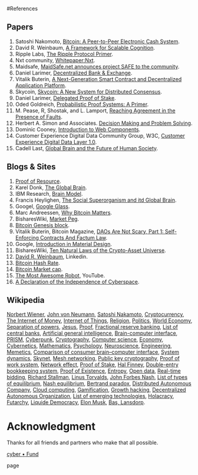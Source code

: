 #References

<h2 class="c9"><a name="h.vsi8fe4wxk4e"></a><span>Papers</span></h2><ol class="c15 lst-kix_119mfhhbf9mr-0 start" start="1"><li class="c9 c19"><span>Satoshi Nakomoto, </span><span class="c8"><a class="c3" href="http://www.google.com/url?q=http%3A%2F%2Fbit.ly%2F1jMnekV&amp;sa=D&amp;sntz=1&amp;usg=AFQjCNEWx2i0OA0JsV1_o4WSh0Gt6MbYJg">Bitcoin: A Peer-to-Peer Electronic Cash System</a></span><span>.</span></li><li class="c9 c19"><span>David R. Weinbaum, </span><span class="c8"><a class="c3" href="http://www.google.com/url?q=http%3A%2F%2Fbit.ly%2F1lhJQjp&amp;sa=D&amp;sntz=1&amp;usg=AFQjCNG4CnsLe1iulDXu4mrHESDaJ0atpQ">A Framework for Scalable Cognition</a></span><span>.</span></li><li class="c9 c19"><span>Ripple Labs, </span><span class="c8"><a class="c3" href="http://www.google.com/url?q=http%3A%2F%2Fbit.ly%2FVHi30y&amp;sa=D&amp;sntz=1&amp;usg=AFQjCNHqNhvBymPBCrcJx-US5dZRdCT-KA">The Ripple Protocol Primer</a></span><span>.</span></li><li class="c9 c19"><span>Nxt community, </span><span class="c8"><a class="c3" href="http://www.google.com/url?q=http%3A%2F%2Fbit.ly%2F1mb0GOS&amp;sa=D&amp;sntz=1&amp;usg=AFQjCNEtIjTGz7ZtMRDp4qx1HxLsR7FVsg">Whitepaper:Nxt</a></span><span>.</span></li><li class="c9 c19"><span>Maidsafe, </span><span class="c8"><a class="c3" href="http://www.google.com/url?q=http%3A%2F%2Fbit.ly%2F1mnaGGf&amp;sa=D&amp;sntz=1&amp;usg=AFQjCNFKuwUxLBqST_NXN4XFDwXLOmfK_A">MaidSafe.net announces project SAFE to the community</a></span><span>.</span></li><li class="c9 c19"><span>Daniel Larimer, </span><span class="c8"><a class="c3" href="http://www.google.com/url?q=http%3A%2F%2Fbit.ly%2F1qIVBP2&amp;sa=D&amp;sntz=1&amp;usg=AFQjCNHKC0lXQx220U75Je_7wHmfxZ0d9w">Decentralized Bank &amp; Exchange</a></span><span>.</span></li><li class="c9 c19"><span>Vitalik Buterin, </span><span class="c8"><a class="c3" href="http://www.google.com/url?q=http%3A%2F%2Fbit.ly%2F1pL48gg&amp;sa=D&amp;sntz=1&amp;usg=AFQjCNGC95XuAh9MxkdV_28uP2eccQw92Q">A Next-Generation Smart Contract and Decentralized Application Platform</a></span><span>.</span></li><li class="c9 c19"><span>Skycoin, </span><span class="c8"><a class="c3" href="http://www.google.com/url?q=http%3A%2F%2Fbit.ly%2F1lBBaxR&amp;sa=D&amp;sntz=1&amp;usg=AFQjCNGDexEQxPZHeF22Qd6x9OEtUcuVpA">Skycoin: A New System for Distributed Consensus</a></span><span>.</span></li><li class="c9 c19"><span>Daniel Larimer, </span><span class="c8"><a class="c3" href="http://www.google.com/url?q=http%3A%2F%2Fbit.ly%2F1qJ9xZs&amp;sa=D&amp;sntz=1&amp;usg=AFQjCNGEYQHgQjro_MhMMome6LFiDWyUrw">Delegated Proof of Stake</a></span><span>.</span></li><li class="c9 c19"><span>Oded Goldreich, </span><span class="c8"><a class="c3" href="http://www.google.com/url?q=http%3A%2F%2Fbit.ly%2F1qJaAZk&amp;sa=D&amp;sntz=1&amp;usg=AFQjCNEcJZyDSueXCib7dDu4Lk2SJ2mswA">Probabilistic Proof Systems: A Primer</a></span><span>.</span></li><li class="c9 c19"><span>M. Pease, R, Shostak, and L. Lamport, </span><span class="c8"><a class="c3" href="http://www.google.com/url?q=http%3A%2F%2Fbit.ly%2F1BB2W80&amp;sa=D&amp;sntz=1&amp;usg=AFQjCNF_Wfuh5EQPKtfdHynek3-Xmmznvw">Reaching Agreement in the Presence of Faults</a></span><span>.</span></li><li class="c9 c19"><span>Herbert A. Simon and Associates. </span><span class="c8"><a class="c3" href="http://www.google.com/url?q=http%3A%2F%2Fbit.ly%2F1AvKnjp&amp;sa=D&amp;sntz=1&amp;usg=AFQjCNEGLtR9EgKfwf2IiHxAs5sARAwHog">Decision</a></span><span class="c8"><a class="c3" href="http://www.google.com/url?q=http%3A%2F%2Fbit.ly%2F1AvKnjp&amp;sa=D&amp;sntz=1&amp;usg=AFQjCNEGLtR9EgKfwf2IiHxAs5sARAwHog">&nbsp;Making and Problem </a></span><span class="c8"><a class="c3" href="http://www.google.com/url?q=http%3A%2F%2Fbit.ly%2F1AvKnjp&amp;sa=D&amp;sntz=1&amp;usg=AFQjCNEGLtR9EgKfwf2IiHxAs5sARAwHog">Solving</a></span><span>.</span></li><li class="c9 c19"><span>Dominic Cooney, </span><span class="c8"><a class="c3" href="http://www.google.com/url?q=http%3A%2F%2Fbit.ly%2F1AvWmND&amp;sa=D&amp;sntz=1&amp;usg=AFQjCNH5YIABrPkg4MuOMrbHSOjDUeJzhQ">Introduction to Web Components</a></span><span>.</span></li><li class="c9 c19"><span>Customer Experience Digital Data Community Group, W3C, </span><span class="c8"><a class="c3" href="http://www.google.com/url?q=http%3A%2F%2Fbit.ly%2F1wfYclb&amp;sa=D&amp;sntz=1&amp;usg=AFQjCNGPF-Ax2XRTkk5h__vp8wHCTXvfXQ">Customer Experience Digital Data Layer 1.0</a></span><span>.</span></li><li class="c9 c19"><span>Cadell Last, </span><span class="c8"><a class="c3" href="http://www.google.com/url?q=http%3A%2F%2Fbit.ly%2F1uJ5dtW&amp;sa=D&amp;sntz=1&amp;usg=AFQjCNE8CltLxMeMvyVF1itoeBpciK9CbQ">Global Brain and the Future of Human Society</a></span><span>.</span></li></ol><h2 class="c9"><a name="h.n452co3s2ef2"></a><span>Blogs &amp; Sites</span></h2><ol class="c15 lst-kix_uga44z7g3fm0-0 start" start="1"><li class="c9 c19"><span class="c8"><a class="c3" href="http://www.google.com/url?q=http%3A%2F%2Fbit.ly%2FWMBiFQ&amp;sa=D&amp;sntz=1&amp;usg=AFQjCNGkeQoepPCncb0Nrz9m8b-YrtDCDg">Proof of Resource</a></span><span>.</span></li><li class="c9 c19"><span>Karel Donk, </span><span class="c8"><a class="c3" href="http://www.google.com/url?q=http%3A%2F%2Fbit.ly%2F1lPwECw&amp;sa=D&amp;sntz=1&amp;usg=AFQjCNH0VB4ZOYMSj_VWk8ZzZwsjHC_F1Q">The Global Brain</a></span><span>.</span></li><li class="c9 c19"><span>IBM Research, </span><span class="c8"><a class="c3" href="http://www.google.com/url?q=http%3A%2F%2Fibm.co%2F1AtX91y&amp;sa=D&amp;sntz=1&amp;usg=AFQjCNHnKJc17AqKHGh9gJboos403Obf_A">Brain Model</a></span><span>.</span></li><li class="c9 c19"><span>Francis Heylighen, </span><span class="c8"><a class="c3" href="http://www.google.com/url?q=http%3A%2F%2Fbit.ly%2F1BpbLBY&amp;sa=D&amp;sntz=1&amp;usg=AFQjCNH7rorY7jqJ6PEVWbiaJVGE0-mN5A">The Social Superorganism and itd Global Brain</a></span><span>.</span></li><li class="c9 c19"><span>Googel, </span><span class="c8"><a class="c3" href="http://www.google.com/url?q=http%3A%2F%2Fbit.ly%2F1nIpUSx&amp;sa=D&amp;sntz=1&amp;usg=AFQjCNFoxnH7B1nFmOfKbq9iDpxougmYtw">Google Glass</a></span><span>.</span></li><li class="c9 c19"><span>Marc Andreessen, </span><span class="c8"><a class="c3" href="http://www.google.com/url?q=http%3A%2F%2Fbit.ly%2F1p2mxVV&amp;sa=D&amp;sntz=1&amp;usg=AFQjCNF6f4ivyGPsB6TOSpljTaFPNiEb2A">Why Bitcoin Matters</a></span><span>.</span></li><li class="c9 c19"><span>BisharesWiki, </span><span class="c8"><a class="c3" href="http://www.google.com/url?q=http%3A%2F%2Fbit.ly%2F1qC3tDg&amp;sa=D&amp;sntz=1&amp;usg=AFQjCNHJxnCJVAXLIxllphYS-oQOrpnYLg">Market Peg</a></span><span>.</span></li><li class="c9 c19"><span class="c8"><a class="c3" href="http://www.google.com/url?q=http%3A%2F%2Fbit.ly%2F1xDza44&amp;sa=D&amp;sntz=1&amp;usg=AFQjCNH92cNeDo5gVSDdot2NZuvr6aRZTQ">Bitcoin Genesis block</a></span><span>.</span></li><li class="c9 c19"><span>Vitalik Buterin, Bitcoin Magazine, </span><span class="c8"><a class="c3" href="http://www.google.com/url?q=http%3A%2F%2Fbit.ly%2F1qCeyo0&amp;sa=D&amp;sntz=1&amp;usg=AFQjCNEcRB5dH8Gjev8OiAtJ4ALqqBDAKA">DAOs Are Not Scary, Part 1: Self-Enforcing Contracts And Factum Law</a></span><span>.</span></li><li class="c9 c19"><span>Google, </span><span class="c8"><a class="c3" href="http://www.google.com/url?q=http%3A%2F%2Fbit.ly%2FWFjsEd&amp;sa=D&amp;sntz=1&amp;usg=AFQjCNEH4NFRF882bA3ebDYeg9X-S5MSXg">Introduction in Material Design</a></span><span>.</span></li><li class="c9 c19"><span>BisharesWiki, </span><span class="c8"><a class="c3" href="http://www.google.com/url?q=http%3A%2F%2Fbit.ly%2F1ou2aSb&amp;sa=D&amp;sntz=1&amp;usg=AFQjCNH-AybSTYQfoqZ5PV1tRtvqU0MHFA">Ten Natural Laws of the Crypto-Asset Universe</a></span><span>.</span></li><li class="c9 c19"><span class="c8"><a class="c3" href="http://www.google.com/url?q=http%3A%2F%2Flinkd.in%2F1rUx7Gd%2520&amp;sa=D&amp;sntz=1&amp;usg=AFQjCNHViwiguo0eoVnWTh6KOhQKCvo68A">David R. Weinbaum</a></span><span>, Linkedin.</span></li><li class="c9 c19"><span class="c8"><a class="c3" href="http://www.google.com/url?q=http%3A%2F%2Fbit.ly%2F1lWq4dN&amp;sa=D&amp;sntz=1&amp;usg=AFQjCNGOT0aKl9sref3pY-AcjQYL4dgAxw">Bitcoin Hash Rate</a></span><span>.</span></li><li class="c9 c19"><span class="c8"><a class="c3" href="http://www.google.com/url?q=http%3A%2F%2Fbit.ly%2F1wgmRWO&amp;sa=D&amp;sntz=1&amp;usg=AFQjCNH3bPZ4g7kwRp1ROq6dM0FbzkNqVw">Bitcoin Market cap</a></span><span>.</span><span>&nbsp;</span></li><li class="c9 c19"><span class="c8"><a class="c3" href="http://www.google.com/url?q=http%3A%2F%2Fbit.ly%2F1rWUuyW&amp;sa=D&amp;sntz=1&amp;usg=AFQjCNHfMioPOLi5pCRNhunlwN9-9BhE2w">The Most Awesome Robot,</a></span><span>&nbsp;YouTube.</span></li><li class="c9 c19"><span class="c8"><a class="c3" href="http://www.google.com/url?q=http%3A%2F%2Fbit.ly%2F1tLiLIk&amp;sa=D&amp;sntz=1&amp;usg=AFQjCNGzXJZTVuALvh6IS9GME2quD9T_Pg">A Declaration of the Independence of Cyberspace</a></span><span>.</span></li></ol><h2 class="c9"><a name="h.utwgg3941kdc"></a><span>Wikipedia</span></h2><p class="c9"><span class="c8"><a class="c3" href="http://www.google.com/url?q=http%3A%2F%2Fbit.ly%2F1nI40yW&amp;sa=D&amp;sntz=1&amp;usg=AFQjCNFwRNGpZJMoST0A0L_nHdZHw644uw">Norbert Wiener</a></span><span>, </span><span class="c8"><a class="c3" href="http://www.google.com/url?q=http%3A%2F%2Fbit.ly%2F1nI40yW&amp;sa=D&amp;sntz=1&amp;usg=AFQjCNFwRNGpZJMoST0A0L_nHdZHw644uw">John von </a></span><span class="c8"><a class="c3" href="http://www.google.com/url?q=http%3A%2F%2Fbit.ly%2F1nI40yW&amp;sa=D&amp;sntz=1&amp;usg=AFQjCNFwRNGpZJMoST0A0L_nHdZHw644uw">Neumann</a></span><span>, </span><span class="c8"><a class="c3" href="http://www.google.com/url?q=http%3A%2F%2Fbit.ly%2F1qbrimk&amp;sa=D&amp;sntz=1&amp;usg=AFQjCNHF4f8kVgwWBbSS5ThHfihY_g7nYw">Satoshi Nakamoto</a></span><span>, </span><span class="c8"><a class="c3" href="http://www.google.com/url?q=http%3A%2F%2Fbit.ly%2F1Bp20n3&amp;sa=D&amp;sntz=1&amp;usg=AFQjCNGLbcrq3bpI6GeBsLTd64dgeIUceQ">Cryptocurrency</a></span><span>, </span><span class="c8"><a class="c3" href="http://www.google.com/url?q=http%3A%2F%2Fbit.ly%2F1weNwTU&amp;sa=D&amp;sntz=1&amp;usg=AFQjCNEjNqtMvrp4OnwZZn8GMzW_LGusdg">The Internet of Money</a></span><span>, </span><span class="c8"><a class="c3" href="http://www.google.com/url?q=http%3A%2F%2Fbit.ly%2F1pKGnVT&amp;sa=D&amp;sntz=1&amp;usg=AFQjCNFtY216RvAXGnvijDELRX5XCMCP2w">Internet of Things</a></span><span>, </span><span class="c8"><a class="c3" href="http://www.google.com/url?q=http%3A%2F%2Fbit.ly%2F1tGWATv&amp;sa=D&amp;sntz=1&amp;usg=AFQjCNF1SaNlPuMpzJDTM-BGUfeCq9ZtGA">Religion</a></span><span>, </span><span class="c8"><a class="c3" href="http://www.google.com/url?q=http%3A%2F%2Fbit.ly%2F1rUz2KS&amp;sa=D&amp;sntz=1&amp;usg=AFQjCNHxhdEUMqUKeE8rbQClUwdoJDMwiw">Politics</a></span><span>, </span><span class="c8"><a class="c3" href="http://www.google.com/url?q=http%3A%2F%2Fbit.ly%2F1qbAKGe&amp;sa=D&amp;sntz=1&amp;usg=AFQjCNEuCE7Qt7lFb96JZTFC-0UbtpUhww">World Economy</a></span><span>, </span><span class="c8"><a class="c3" href="http://www.google.com/url?q=http%3A%2F%2Fbit.ly%2F1CMIwus&amp;sa=D&amp;sntz=1&amp;usg=AFQjCNF58_sZ1ljRo96rkD73Nmw1N4jYmg">Separation of powers</a></span><span>, </span><span class="c8"><a class="c3" href="http://www.google.com/url?q=http%3A%2F%2Fbit.ly%2F1s9AmY9%2520&amp;sa=D&amp;sntz=1&amp;usg=AFQjCNGgNeN-ScxYU85LascKZA3-5J7NKg">Jesus</a></span><span>, </span><span class="c8"><a class="c3" href="http://www.google.com/url?q=http%3A%2F%2Fbit.ly%2F1waH6rX&amp;sa=D&amp;sntz=1&amp;usg=AFQjCNEKYiP6Ks2ANef_uddWKqmr0EClJw">Proof</a></span><span>, </span><span class="c8"><a class="c3" href="http://www.google.com/url?q=http%3A%2F%2Fbit.ly%2F1nIeVZr&amp;sa=D&amp;sntz=1&amp;usg=AFQjCNG3WEg6OAoko9rvjR4SIj-QdskVDw">Fractional reserve banking</a></span><span>, </span><span class="c8"><a class="c3" href="http://www.google.com/url?q=http%3A%2F%2Fbit.ly%2F1waKanN&amp;sa=D&amp;sntz=1&amp;usg=AFQjCNHzj0IshJXCBR1brlmxxOb2S9cdgw">List of central banks</a></span><span>, </span><span class="c8"><a class="c3" href="http://www.google.com/url?q=http%3A%2F%2Fbit.ly%2F1rzvKXh&amp;sa=D&amp;sntz=1&amp;usg=AFQjCNHTYsXvDwApm70cjcVPbvfYutoGsg">Artificial general intelligence</a></span><span>, </span><span class="c8"><a class="c3" href="http://www.google.com/url?q=http%3A%2F%2Fbit.ly%2F1qAi3eG&amp;sa=D&amp;sntz=1&amp;usg=AFQjCNEtSbzuJfmgfOZZkgb2hiZ1AhzqgQ">Brain-computer interface</a></span><span>, </span><span class="c8"><a class="c3" href="http://www.google.com/url?q=http%3A%2F%2Fbit.ly%2FWCSGfM&amp;sa=D&amp;sntz=1&amp;usg=AFQjCNEXrBKja-zynQuPdzQnCxbyVN0HJw">PRISM</a></span><span>, </span><span class="c8"><a class="c3" href="http://www.google.com/url?q=http%3A%2F%2Fbit.ly%2F1rzzKHj&amp;sa=D&amp;sntz=1&amp;usg=AFQjCNE4giNZqutajDHAi7lROqj3e3lkhA">Cyberpunk</a></span><span>, </span><span class="c8"><a class="c3" href="http://www.google.com/url?q=http%3A%2F%2Fbit.ly%2F1waTKHn&amp;sa=D&amp;sntz=1&amp;usg=AFQjCNE2b7G6cZslCGsAY1Ns8jhuEa7teg">Cryptography</a></span><span>, </span><span class="c8"><a class="c3" href="http://www.google.com/url?q=http%3A%2F%2Fbit.ly%2F1tqx0hy&amp;sa=D&amp;sntz=1&amp;usg=AFQjCNEn9oRzWO2Ixru7ecp3Anidm_AM4Q">Computer science</a></span><span>, </span><span class="c8"><a class="c3" href="http://www.google.com/url?q=http%3A%2F%2Fbit.ly%2FWD3FWD&amp;sa=D&amp;sntz=1&amp;usg=AFQjCNGh5hPsokTixTaIS3hiTb-jxN0f-g">Economy</a></span><span>, </span><span class="c8"><a class="c3" href="http://www.google.com/url?q=http%3A%2F%2Fbit.ly%2F1tH9GA3&amp;sa=D&amp;sntz=1&amp;usg=AFQjCNEd-v_TuQhd2AsjT99Am8_HcwagZg">Cybernetics</a></span><span>, </span><span class="c8"><a class="c3" href="http://www.google.com/url?q=http%3A%2F%2Fbit.ly%2F1rzPDxq&amp;sa=D&amp;sntz=1&amp;usg=AFQjCNFEttzdzzG-S8dk74rvbuqQ2pzZ6A">Mathematics</a></span><span>, </span><span class="c8"><a class="c3" href="http://www.google.com/url?q=http%3A%2F%2Fbit.ly%2F1xCQF4x&amp;sa=D&amp;sntz=1&amp;usg=AFQjCNG8c4I_r2pUcdihf_TPzEPSo3qZ2w">Psychology</a></span><span>, </span><span class="c8"><a class="c3" href="http://www.google.com/url?q=http%3A%2F%2Fbit.ly%2F1tqAsZB&amp;sa=D&amp;sntz=1&amp;usg=AFQjCNFvHcSVbzAUrQxqnnR5b3p_ov0qDw">Neuroscience</a></span><span>, </span><span class="c8"><a class="c3" href="http://www.google.com/url?q=http%3A%2F%2Fbit.ly%2FWLGHNj&amp;sa=D&amp;sntz=1&amp;usg=AFQjCNEzImYqA4UjD8nD3fQEryx0RYpL1w">Engineering</a></span><span>, </span><span class="c8"><a class="c3" href="http://www.google.com/url?q=http%3A%2F%2Fbit.ly%2F1qc0F0A&amp;sa=D&amp;sntz=1&amp;usg=AFQjCNE6k8e3P_LQrOJSVbDmYwLdVagx1w">Memetics</a></span><span>, </span><span class="c8"><a class="c3" href="http://www.google.com/url?q=http%3A%2F%2Fbit.ly%2F1Au9dA9&amp;sa=D&amp;sntz=1&amp;usg=AFQjCNFw-wjHJctbN21NgcowEbfCUSyvvg">Comparison of consumer brain&ndash;computer interface</a></span><span>, </span><span class="c8"><a class="c3" href="http://www.google.com/url?q=http%3A%2F%2Fbit.ly%2F1uH2ukJ&amp;sa=D&amp;sntz=1&amp;usg=AFQjCNEV99yr4dtRGumi9G9I7nEVzyIHxA">System dynamics</a></span><span>, </span><span class="c8"><a class="c3" href="http://www.google.com/url?q=http%3A%2F%2Fbit.ly%2F1Auy3Qp&amp;sa=D&amp;sntz=1&amp;usg=AFQjCNFE3P1hS5mrh6Yo75Xj60_7RcH_wA">Skynet</a></span><span>, </span><span class="c8"><a class="c3" href="http://www.google.com/url?q=http%3A%2F%2Fbit.ly%2F1qJ6v7q&amp;sa=D&amp;sntz=1&amp;usg=AFQjCNGNXJpCcofJ2w0ZoKYVwXsz2OJ6eg">Mesh networking</a></span><span>, </span><span class="c8"><a class="c3" href="http://www.google.com/url?q=http%3A%2F%2Fbit.ly%2F1tHvlYS&amp;sa=D&amp;sntz=1&amp;usg=AFQjCNGWup86w2gchyEYpM7A54GrhURYBQ">Public key cryptography</a></span><span>, </span><span class="c8"><a class="c3" href="http://www.google.com/url?q=http%3A%2F%2Fbit.ly%2F1weZv45&amp;sa=D&amp;sntz=1&amp;usg=AFQjCNHmYMEsHcMoLFQWO5lfm7QRh-InyQ">Proof of work system</a></span><span>, </span><span class="c8"><a class="c3" href="http://www.google.com/url?q=http%3A%2F%2Fbit.ly%2F1ui8wtF&amp;sa=D&amp;sntz=1&amp;usg=AFQjCNG0EtdZZxMq-Llbc12GSUQNvg_8NA">Network effect</a></span><span>, </span><span class="c8"><a class="c3" href="http://www.google.com/url?q=http%3A%2F%2Fbit.ly%2F1nINkal&amp;sa=D&amp;sntz=1&amp;usg=AFQjCNFcDRHNTlmQdKbsf2oiWvXfiEkY8w">Proof of Stake</a></span><span>, </span><span class="c8"><a class="c3" href="http://www.google.com/url?q=http%3A%2F%2Fbit.ly%2F1lQBTSs&amp;sa=D&amp;sntz=1&amp;usg=AFQjCNHjehjHlHkT_POFlSSfW_cdNVcmZw">Hal Finney</a></span><span>, </span><span class="c8"><a class="c3" href="http://www.google.com/url?q=http%3A%2F%2Fbit.ly%2F1tI7lVL&amp;sa=D&amp;sntz=1&amp;usg=AFQjCNF6SpY7dOIgMASuA7yDK1izBR7nmw">Double-entry bookkeeping system</a></span><span>, </span><span class="c8"><a class="c3" href="http://www.google.com/url?q=http%3A%2F%2Fbit.ly%2F1rBXU42&amp;sa=D&amp;sntz=1&amp;usg=AFQjCNEjqS6T0IWFWEH0cY9D1VyGjcPiZA">Proof of Existence</a></span><span>, </span><span class="c8"><a class="c3" href="http://www.google.com/url?q=http%3A%2F%2Fbit.ly%2F1AvxDJm&amp;sa=D&amp;sntz=1&amp;usg=AFQjCNFt4sKlKeMwj3i2NqZAPPQWb45ang">Entropy</a></span><span>, </span><span class="c8"><a class="c3" href="http://www.google.com/url?q=http%3A%2F%2Fbit.ly%2F1uiVADP&amp;sa=D&amp;sntz=1&amp;usg=AFQjCNEXHq1z1wSyWnzifOTl0_KpkN63bQ">Open data</a></span><span>, </span><span class="c8"><a class="c3" href="http://www.google.com/url?q=http%3A%2F%2Fbit.ly%2F1p3TDET&amp;sa=D&amp;sntz=1&amp;usg=AFQjCNH7O3Y1Rp1R3yoKkHN6rfiVBK4mJw">Real-time bidding</a></span><span>, </span><span class="c8"><a class="c3" href="http://www.google.com/url?q=http%3A%2F%2Fbit.ly%2FYunAsx&amp;sa=D&amp;sntz=1&amp;usg=AFQjCNH3MKVArGrmZZd-i-KYX59bhR1tMQ">Richard Stallman</a></span><span>, </span><span class="c8"><a class="c3" href="http://www.google.com/url?q=http%3A%2F%2Fbit.ly%2F1wfhpDO&amp;sa=D&amp;sntz=1&amp;usg=AFQjCNEW-nL0D_YZYq0Dr4b7K8Z0H_wBnw">Linus Torvalds</a></span><span>, </span><span class="c8"><a class="c3" href="http://www.google.com/url?q=http%3A%2F%2Fbit.ly%2F1p3UMwe&amp;sa=D&amp;sntz=1&amp;usg=AFQjCNGwsmk4yFop05mR0Uzm20XJh9hdLQ">John Forbes Nash</a></span><span>, </span><span class="c8"><a class="c3" href="http://www.google.com/url?q=http%3A%2F%2Fbit.ly%2F1sdA3f1&amp;sa=D&amp;sntz=1&amp;usg=AFQjCNHrfK9gySd-7_JfCUe1dwJMY0T-Dg">List of types of equilibrium</a></span><span>, </span><span class="c8"><a class="c3" href="http://www.google.com/url?q=http%3A%2F%2Fbit.ly%2F1tIo1fQ&amp;sa=D&amp;sntz=1&amp;usg=AFQjCNG2qQwEHMPJrgHMf7cKmjCeTmHrlw">Nash equilibrium</a></span><span>, </span><span class="c8"><a class="c3" href="http://www.google.com/url?q=http%3A%2F%2Fbit.ly%2F1pMxxqx&amp;sa=D&amp;sntz=1&amp;usg=AFQjCNFsrMllWCPi4asNIgHsSTS1VC1fhQ">Bertrand paradox</a></span><span>, </span><span class="c8"><a class="c3" href="http://www.google.com/url?q=http%3A%2F%2Fbit.ly%2F1p45cvO&amp;sa=D&amp;sntz=1&amp;usg=AFQjCNFsJRtbkqsAn8bLppQ01-N2TYA_1w">Distributed Autonomous Company</a></span><span>, </span><span class="c8"><a class="c3" href="http://www.google.com/url?q=http%3A%2F%2Fbit.ly%2F1qD6PG3&amp;sa=D&amp;sntz=1&amp;usg=AFQjCNFAJ_5rcZ6Omj8UETYkpdJr6TBzQw">Cloud computing</a></span><span>, </span><span class="c8"><a class="c3" href="http://www.google.com/url?q=http%3A%2F%2Fbit.ly%2F1COQiE0&amp;sa=D&amp;sntz=1&amp;usg=AFQjCNGWk7j1zIUy3oiKR5PtQ5Uac5SVkw">Gamification</a></span><span>, </span><span class="c8"><a class="c3" href="http://www.google.com/url?q=http%3A%2F%2Fbit.ly%2F1AvQP9P&amp;sa=D&amp;sntz=1&amp;usg=AFQjCNHHhORVJ4oWDib-id-g2_Cj3d4FkQ">Growth hacking</a></span><span>, </span><span class="c8"><a class="c3" href="http://www.google.com/url?q=http%3A%2F%2Fbit.ly%2F1lVKZeG&amp;sa=D&amp;sntz=1&amp;usg=AFQjCNG-FpZMOAhutN9WnF-9Ig3dFDYP8g">Decentralized Autonomous Organization</a></span><span>, </span><span class="c8"><a class="c3" href="http://www.google.com/url?q=http%3A%2F%2Fbit.ly%2F1tydpwc&amp;sa=D&amp;sntz=1&amp;usg=AFQjCNHujd5C8EYkjBaGYMI-5RLm5X9ECA">List of emerging technologies</a></span><span>, </span><span class="c8"><a class="c3" href="http://www.google.com/url?q=http%3A%2F%2Fbit.ly%2FZhdX0u&amp;sa=D&amp;sntz=1&amp;usg=AFQjCNGvxqNmCTZr8162xJEAnHyNZ15Ttw">Holacracy</a></span><span>, </span><span class="c8"><a class="c3" href="http://www.google.com/url?q=http%3A%2F%2Fbit.ly%2F1p8qvMN&amp;sa=D&amp;sntz=1&amp;usg=AFQjCNGVQG4kg6WuFeAuEEQ3MJRwqQTaVw">Futarchy</a></span><span>, </span><span class="c8"><a class="c3" href="http://www.google.com/url?q=http%3A%2F%2Fbit.ly%2F1AzJUfX&amp;sa=D&amp;sntz=1&amp;usg=AFQjCNHxrQRPJXvSG48WRawUzd6vdnk2dA">Liquide Democracy</a></span><span>, </span><span class="c8"><a class="c3" href="http://www.google.com/url?q=http%3A%2F%2Fbit.ly%2F1umovac&amp;sa=D&amp;sntz=1&amp;usg=AFQjCNHJ0XX5IMhDcyYObnE47hh_Rcl1zA">Elon Musk</a></span><span>, </span><span class="c8"><a class="c3" href="http://www.google.com/url?q=http%3A%2F%2Fbit.ly%2F1Bt1xjM&amp;sa=D&amp;sntz=1&amp;usg=AFQjCNESE0B5xG_bQtk2sOGbaMx9ZttRcg">Bas, Lansdorp</a></span><span>.</span></p><h1 class="c9 c29 c16 c57"><a name="h.2he39sd9wbjt"></a></h1><h1 class="c9 c29 c16 c57"><a name="h.qqddfto0cye5"></a></h1><h1 class="c9 c29 c16 c57"><a name="h.8lqtf8bi8pcy"></a></h1><h1 class="c9 c29 c16 c57"><a name="h.m5tjeqno12hh"></a></h1><h1 class="c9 c29 c16 c57"><a name="h.tmicxfm8aulq"></a></h1><h1 class="c9 c29 c16 c57"><a name="h.cawkgw1ujvp9"></a></h1><h1 class="c9 c29 c16 c57"><a name="h.kctohvte5eps"></a></h1><p class="c5"><span></span></p><p class="c5"><span></span></p><p class="c5"><span></span></p><p class="c5"><span></span></p><p class="c5"><span></span></p><p class="c5"><span></span></p><h1 class="c9 c16 c57"><a name="h.oha1yiudh0g5"></a><span class="c37">Acknowledgment</span></h1><p class="c5"><span class="c37"></span></p><p class="c9 c57"><span class="c37">Thanks for all friends and partners who make that all possible.</span></p><div><p class="c9 c43 c57 c116"><span class="c89 c13"><a class="c3" href="http://www.google.com/url?q=http%3A%2F%2Fcyberfund.io&amp;sa=D&amp;sntz=1&amp;usg=AFQjCNEDwLrfpsfaeEc4Gx6GbYSDgfeENw">cyber </a></span><span class="c13 c103"><a class="c3" href="http://www.google.com/url?q=http%3A%2F%2Fcyberfund.io&amp;sa=D&amp;sntz=1&amp;usg=AFQjCNEDwLrfpsfaeEc4Gx6GbYSDgfeENw">&bull;</a></span><span class="c89 c13"><a class="c3" href="http://www.google.com/url?q=http%3A%2F%2Fcyberfund.io&amp;sa=D&amp;sntz=1&amp;usg=AFQjCNEDwLrfpsfaeEc4Gx6GbYSDgfeENw">&nbsp;Fund</a></span></p><p class="c9 c43 c57 c86"><span class="c89">page </span></p></div></body></html>